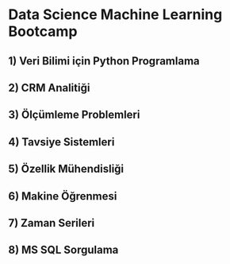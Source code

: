 # Data Science Machine Learning Bootcamp
 
## 1) Veri Bilimi için Python Programlama
## 2) CRM Analitiği
## 3) Ölçümleme Problemleri
## 4) Tavsiye Sistemleri
## 5) Özellik Mühendisliği
## 6) Makine Öğrenmesi
## 7) Zaman Serileri
## 8) MS SQL Sorgulama
